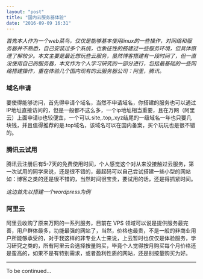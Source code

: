 ```yaml
---
layout: "post"
title: "国内云服务器体验"
date: "2016-09-09 16:31"
---
```


*首先本人作为一个web菜鸟，仅仅是能够基本使用linux的一些操作，对网络和服务器并不熟悉，自己安装过多个系统，也象征性的搭建过一些服务环境，但具体原理了解较少。本文主要是最近想玩些云服务，虽然博客搭建有一段时间了，但一直没使用自己的服务器，本文作为个人学习研究的一部分进行，包括最基础的一些网络搭建操作，重在体验几个国内现有的云服务器公司：阿里，腾讯。*

### 域名申请

要使得能够访问，首先得申请个域名，当然不申请域名，你搭建的服务也可以通过IP地址直接访问的，但是一般都不这么多，一个ip地址相当重要，且在万网（阿里云）上面申请ip也较便宜，一个可以.site,.top,.xyz结尾的一级域名一年也只要几块钱，并且值得推荐的是.top域名，该域名可以在国内备案，买个玩玩也是很不错的。



### 腾讯云试用

腾讯云注册后有5-7天的免费使用时间，个人感觉这个对从来没接触过云服务，第一次试用的同学来说，还是很不错的，最起码可以自己尝试搭建一些小型的网站如：博客之类的还是很不错的，当然时间很宝贵，要试用的话，还是得抓紧时间。

*这边首先以搭建一个wordpress为例*


<!-- more -->



### 阿里云

阿里云收购了原来万网的一系列服务，目前在 VPS 领域可以说是提供服务最完善，用户群体最多，功能最强的网站了，当然，价格也最贵，不是一般的非商业用户所能够承受的，对于我这样的非专业人士来说，上云暂时也仅仅是体验服务，学习研究之类的，所有阿里云会选择按量购买，毕竟个人觉得按月购买每个月价格还是蛮高的，如果不是有特别需求，或者盈利性质的网站，还是别按量购买为好。





***
To be continued...
